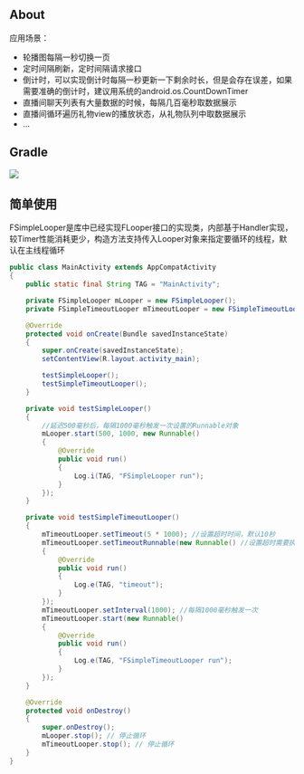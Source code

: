 ## About
应用场景：<br>
* 轮播图每隔一秒切换一页
* 定时间隔刷新，定时间隔请求接口
* 倒计时，可以实现倒计时每隔一秒更新一下剩余时长，但是会存在误差，如果需要准确的倒计时，建议用系统的android.os.CountDownTimer
* 直播间聊天列表有大量数据的时候，每隔几百毫秒取数据展示
* 直播间循环遍历礼物view的播放状态，从礼物队列中取数据展示
* ...

## Gradle
[![](https://jitpack.io/v/zj565061763/looper.svg)](https://jitpack.io/#zj565061763/looper)

## 简单使用

FSimpleLooper是库中已经实现FLooper接口的实现类，内部基于Handler实现，较Timer性能消耗更少，构造方法支持传入Looper对象来指定要循环的线程，默认在主线程循环<br>
```java
public class MainActivity extends AppCompatActivity
{
    public static final String TAG = "MainActivity";

    private FSimpleLooper mLooper = new FSimpleLooper();
    private FSimpleTimeoutLooper mTimeoutLooper = new FSimpleTimeoutLooper();

    @Override
    protected void onCreate(Bundle savedInstanceState)
    {
        super.onCreate(savedInstanceState);
        setContentView(R.layout.activity_main);

        testSimpleLooper();
        testSimpleTimeoutLooper();
    }

    private void testSimpleLooper()
    {
        //延迟500毫秒后，每隔1000毫秒触发一次设置的Runnable对象
        mLooper.start(500, 1000, new Runnable()
        {
            @Override
            public void run()
            {
                Log.i(TAG, "FSimpleLooper run");
            }
        });
    }

    private void testSimpleTimeoutLooper()
    {
        mTimeoutLooper.setTimeout(5 * 1000); //设置超时时间，默认10秒
        mTimeoutLooper.setTimeoutRunnable(new Runnable() //设置超时需要执行的Runnable
        {
            @Override
            public void run()
            {
                Log.e(TAG, "timeout");
            }
        });
        mTimeoutLooper.setInterval(1000); //每隔1000毫秒触发一次
        mTimeoutLooper.start(new Runnable()
        {
            @Override
            public void run()
            {
                Log.e(TAG, "FSimpleTimeoutLooper run");
            }
        });
    }

    @Override
    protected void onDestroy()
    {
        super.onDestroy();
        mLooper.stop(); // 停止循环
        mTimeoutLooper.stop(); // 停止循环
    }
}
```

